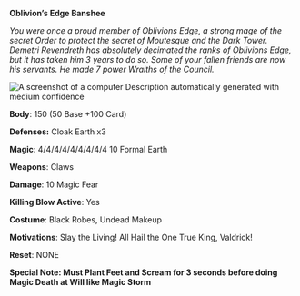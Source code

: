 

**Oblivion’s Edge Banshee**

*You were once a proud member of Oblivions Edge, a strong mage of the secret Order to protect the secret of Moutesque and the Dark Tower. Demetri Revendreth has absolutely decimated the ranks of Oblivions Edge, but it has taken him 3 years to do so. Some of your fallen friends are now his servants. He made 7 power Wraiths of the Council.*

![A screenshot of a computer  Description automatically generated with medium confidence](file:///C:/Users/deadk/AppData/Local/Packages/oice_16_974fa576_32c1d314_1a99/AC/Temp/msohtmlclip1/01/clip_image002.png)

**Body**: 150 (50 Base +100 Card)

**Defenses:** Cloak Earth x3

**Magic**: 4/4/4/4/4/4/4/4/4  10 Formal Earth

**Weapons**: Claws

**Damage**: 10 Magic Fear

**Killing Blow Active**: Yes

**Costume**: Black Robes, Undead Makeup

**Motivations**: Slay the Living! All Hail the One True King, Valdrick!

**Reset**: NONE

**Special Note: Must Plant Feet and Scream for 3 seconds before doing Magic Death at Will like Magic Storm**

